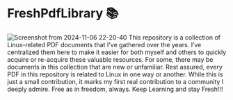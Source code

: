 # FreshPdfLibrary 📚
![Screenshot from 2024-11-06 22-20-40](https://github.com/user-attachments/assets/30933400-64d3-43c0-a7df-555e3f9442b1) This repository is a collection of Linux-related PDF documents that I've gathered over the years. I’ve centralized them here to make it easier for both myself and others to quickly acquire or re-acquire these valuable resources. For some, there may be documents in this collection that are new or unfamiliar. Rest assured, every PDF in this repository is related to Linux in one way or another. While this is just a small contribution, it marks my first real contribution to a community I deeply admire. Free as in freedom, always. Keep Learning and stay Fresh!!!



























<!-- Fresh Forensics, LLC 2025 -->
